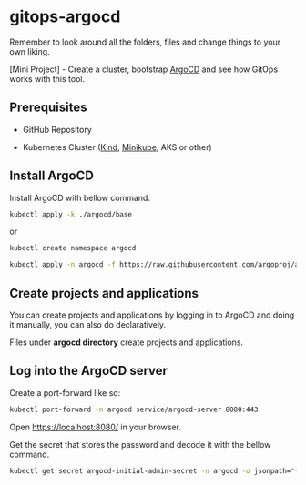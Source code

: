 # gitops-argocd

Remember to look around all the folders, files and change things to your own liking.

[Mini Project] - Create a cluster, bootstrap [ArgoCD](https://argo-cd.readthedocs.io/) and see how GitOps works with this tool.

## Prerequisites

* GitHub Repository

* Kubernetes Cluster ([Kind](https://kind.sigs.k8s.io/), [Minikube](https://minikube.sigs.k8s.io/), AKS or other)

## Install ArgoCD

Install ArgoCD with bellow command.

```bash
kubectl apply -k ./argocd/base
```

or

```bash
kubectl create namespace argocd
```

```bash
kubectl apply -n argocd -f https://raw.githubusercontent.com/argoproj/argo-cd/stable/manifests/install.yaml
```

## Create projects and applications

You can create projects and applications by logging in to ArgoCD and doing it manually, you can also do declaratively.

Files under **argocd directory** create projects and applications.

## Log into the ArgoCD server

Create a port-forward like so:

```bash
kubectl port-forward -n argocd service/argocd-server 8080:443
```

Open <https://localhost:8080/> in your browser.

Get the secret that stores the password and decode it with the bellow command.

```bash
kubectl get secret argocd-initial-admin-secret -n argocd -o jsonpath="{.data.password}" | base64 --decode
```
